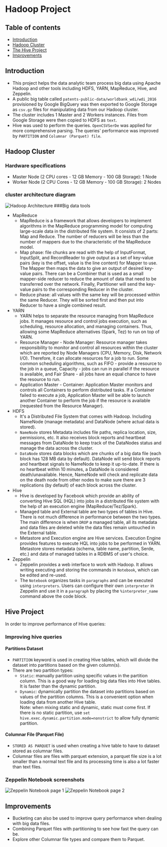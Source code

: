 # Hadoop Project

## Table of contents
* [Introduction](#Introduction)
* [Hadoop Cluster](#Hadoop-cluster)
* [The Hive Project](#Hive-project)
* [Improvements](#improvements)

## Introduction
- This project helps the data analytic team process big data using Apache Hadoop and other tools including HDFS, YARN, MapReduce, Hive, and Zeppelin. 
- A public big table called `patents-public-data/worldbank_wdi/wdi_2016` provisioned by Google BigQuery was then exported to Google Storage as `csv.gz` files for manipulating data from our Hadoop cluster. 
- The cluster includes 1 Master and 2 Workers instances. Files from Google Storage were then copied to HDFS as `text`. 
- Hive was used to perform the queries. `OpenCSVSerDe` was applied for more comprehensive parsing. The queries' performance was improved by `PARTITION` and `Columnar (Parquet) file`.    

## Hadoop Cluster
### Hardware specifications
- Master Node (2 CPU cores - 12 GB Memory - 100 GB Storage): 1 Node
- Worker Node (2 CPU Cores - 12 GB Memory - 100 GB Storage): 2 Nodes

### cluster architecture diagram
![Hadoop Architecture](./assets/HadoopArchitecture.png)
###Big data tools
  - MapReduce
    - MapReduce is a framework that allows developers to implement algorithms in the MapReduce programming model for computing large-scale data in the distributed file system. It consists of 2 parts: Map and Reduce. The number of reducers will be less than the number of mappers due to the characteristic of the MapReduce model.
    - Map phase: file chunks are read with the help of InputFormat, InputSplit, and RecordReader to give output as a set of key-value pairs (key is the offset, value is the line content) for Mapper to use. The Mapper then maps the data to give an output of desired key-value pairs. There can be a Combiner that is used as a small mapper-side reducer to reduce the amount of data that need to be transferred over the network. Finally, Partitioner will send the key-value pairs to the corresponding Reducer in the cluster.   
    - Reduce phase: all values with the same key will be processed within the same Reducer. They will be sorted first and then put into Reducer to have a single combined result.
  - YARN
    - YARN helps to separate the resource managing from MapReduce jobs. It manages resource and control jobs execution, such as scheduling, resource allocation, and managing containers. Thus, allowing some MapReduce alternatives (Spark, Tez) to run on top of YARN.
    - Resource Manager - Node Manager: Resource manager takes responsibility to monitor and control all resources within the cluster which are reported by Node Managers (CPU, Memory, Disk, Network I/O). Therefore, it can allocate resources for a job to run. Some common scheduling algorithms, such as FIFO - provide a resource to the job in a queue, Capacity - jobs can run in parallel if the resource is available, and Fair Share - all jobs have an equal chance to have the resource to run.
    - Application Master - Container: Application Master monitors and controls all Containers to perform distributed tasks. If a Container failed to execute a job, Application Master will be able to launch another Container to perform the job if the resource is available (requested from the Resource Manager).
  - HDFS
    - It's a Distributed File System that comes with Hadoop. Including NameNode (manage metadata) and DataNode (where actual data is stored).
    - `NameNode` stores Metadata includes file paths, replica location, size, permissions, etc. It also receives block reports and heartbeat messages from DataNode to keep track of the DataNodes status and manage the data across the cluster.
    - `DataNode` stores data blocks which are chunks of a big data file (each block has 128 MB data by default). DataNode will send block reports and heartbeat signals to NameNode to keep it up-to-date. If there is no heartbeat within 10 minutes, a DataNode is considered death/unavailable. Hence, NameNode will check and replicate data on the death node from other nodes to make sure there are 3 replications (by default) of each block across the cluster.
  - Hive
    - Hive is developed by Facebook which provide an ability of converting Hive SQL (HQL) into jobs in a distributed file system with the help of an execution engine (MapReduce/Tez/Spark).
    - Managed table and External table are two types of tables in Hive. There is not much difference in performance between the two types. The main difference is when `DROP` a managed table, all its metadata and data files are deleted while the data files remain untouched in the External table.
    - Metastore and Execution engine are Hive services. Execution Engine provides features to execute HQL into jobs to be performed in YARN. Metastore stores metadata (schema, table name, partition, Serde, etc.) and data of managed tables in a RDBMS of user's choice.
  - Zeppelin
    - Zeppelin provides a web interface to work with Hadoop. It allows writing executing and storing the commands in `Notebook`, which can be edited and re-used.
    - The `Notebook` organizes tasks in `paragraphs` and can be executed using `interpreters`. Users can configure their own `interpreter` in Zeppelin and use it in a `paragraph` by placing the `%interpreter_name` command above the code block.
## Hive Project
In order to improve performance of Hive queries:
### Improving hive queries
#### Partitions Dataset
- `PARTITION` keyword is used in creating Hive tables, which will divide the dataset into partitions based on the given column(s).
- There are two partition types:
  - `Static`: manually partition using specific values in the partition column. This is a good way for loading big data files into Hive tables. It is faster than the dynamic partition.
  - `Dynamic`: dynamically partition the dataset into partitions based on values of the partition columns. This is a convenient option when loading data from another Hive table.   
Note: when mixing static and dynamic, static must come first. 
If there is no static partition, use `set hive.exec.dynamic.partition.mode=nonstrict` to allow fully dynamic partition.

#### Columnar File (Parquet File)
- `STORED AS PARQUET` is used when creating a hive table to have to dataset stored as columnar files. 
- Columnar files are files with parquet extension, a parquet file size is a lot smaller than a normal text file and its processing time is also a lot faster than text files.

### Zeppelin Notebook screenshots
![Zeppelin Notebook page 1](./assets/zeppelin_notebook1.png)
![Zeppelin Notebook page 2](./assets/zeppelin_notebook2.png)

## Improvements
- Bucketing can also be used to improve query performance when dealing with big data files.
- Combining Parquet files with partitioning to see how fast the query can be.
- Explore other Columnar file types and compare them to Parquet.